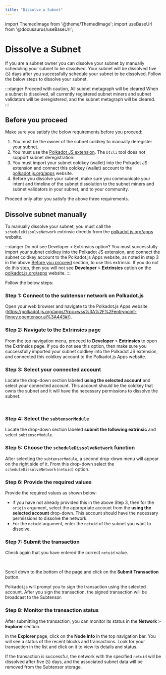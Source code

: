 ```yaml
---
title: "Dissolve a Subnet"
---
```


import ThemedImage from '@theme/ThemedImage';
import useBaseUrl from '@docusaurus/useBaseUrl';

# Dissolve a Subnet

If you are a subnet owner you can dissolve your subnet by manually scheduling your subnet to be dissolved. Your subnet will be dissolved five (`5`) days after you successfully schedule your subnet to be dissolved. Follow the below steps to dissolve your subnet. 

:::danger Proceed with caution, All subnet metagraph will be cleared
When a subnet is dissolved, all currently registered subnet miners and subnet validators will be deregistered, and the subnet metagraph will be cleared.  
:::


## Before you proceed

Make sure you satisfy the below requirements before you proceed:

1. You must be the owner of the subnet coldkey to manually deregister your subnet.
2. You must use the [Polkadot JS extension](https://polkadot.js.org/extension/). The `btcli` tool does not support subnet deregistration.
3. You must import your subnet coldkey (wallet) into the Polkadot JS extension and connect this coldkey (wallet) account to the [polkadot.js.org/apps](https://polkadot.js.org/apps/?rpc=wss%3A%2F%2Fentrypoint-finney.opentensor.ai%3A443#/explorer) website. 
4. Before you dissolve your subnet, make sure you communicate your intent and timeline of the subnet dissolution to the subnet miners and subnet validators in your subnet, and to your community.

Proceed only after you satisfy the above three requirements.

## Dissolve subnet manually

To manually dissolve your subnet, you must call the `scheduleDissolveNetwork` extrinsic directly from the [polkadot.js.org/apps](https://polkadot.js.org/apps/?rpc=wss%3A%2F%2Fentrypoint-finney.opentensor.ai%3A443#/extrinsics) website. 

:::danger Do not see Developer > Extrinsics option?
You must successfully import your subnet coldkey into the Polkadot JS extension, and connect the subnet coldkey account to the Polkadot.js Apps website, as noted in step 3 in the above [Before you proceed](#before-you-proceed) section, to use this extrinsic. If you do not do this step, then you will not see **Developer** > **Extrinsics** option on the [polkadot.js.org/apps](https://polkadot.js.org/apps/?rpc=wss%3A%2F%2Fentrypoint-finney.opentensor.ai%3A443#/extrinsics) website. 
:::

Follow the below steps:

### Step 1: Connect to the subtensor network on Polkadot.js

Open your web browser and navigate to the Polkadot.js Apps website (https://polkadot.js.org/apps/?rpc=wss%3A%2F%2Fentrypoint-finney.opentensor.ai%3A443#/).

### Step 2: Navigate to the Extrinsics page

From the top navigation menu, proceed to **Developer** > **Extrinsics** to open the Extrinsics page. If you do not see this option, then make sure you successfully imported your subnet coldkey into the Polkadot JS extension, and connected this coldkey account to the Polkadot.js Apps website. 

### Step 3: Select your connected account

Locate the drop-down section labeled **using the selected account** and select your connected account. This account should be the coldkey that owns the subnet and it will have the necessary permissions to dissolve the subnet.


<center>
<ThemedImage
alt="'1-Dissolving a subnet'"
sources={{
    light: useBaseUrl('/img/docs/1-schedule-dissolve-network.png'),
    dark: useBaseUrl('/img/docs/1-schedule-dissolve-network.png'),
}}
style={{width: 900}}
/>
</center>

<br />


### Step 4: Select the `subtensorModule`

Locate the drop-down section labeled **submit the following extrinsic** and select `subtensorModule`.

### Step 5: Choose the `scheduleDissolveNetwork` function 

After selecting the `subtensorModule`, a second drop-down menu will appear on the right side of it. From this drop-down select the `scheduleDissolveNetwork(netuid)`  option. 

### Step 6: Provide the required values

Provide the required values as shown below:

- If you have not already provided this in the above Step 3, then for the `origin` argument, select the appropriate account from the **using the selected account** drop-down. This account should have the necessary permissions to dissolve the network.
- For the `netuid` argument, enter the `netuid` of the subnet you want to dissolve. 

### Step 7: Submit the transaction

Check again that you have entered the correct `netuid` value.


<center>
<ThemedImage
alt="'1-Dissolving a subnet'"
sources={{
    light: useBaseUrl('/img/docs/2-schedule-dissolve-network.png'),
    dark: useBaseUrl('/img/docs/2-schedule-dissolve-network.png'),
}}
style={{width: 900}}
/>
</center>

<br />


Scroll down to the bottom of the page and click on the **Submit Transaction** button.

Polkadot.js will prompt you to sign the transaction using the selected account.
After you sign the transaction, the signed transaction will be broadcast to the Subtensor.

### Step 8: Monitor the transaction status

After submitting the transaction, you can monitor its status in the **Network** > **Explorer** section. 

In the **Explorer** page, click on the **Node Info** in the top navigation bar. You will see a status of the recent blocks and transactions. Look for your transaction in the list and click on it to view its details and status.

If the transaction is successful, the network with the specified `netuid` will be dissolved after five (`5`) days, and the associated subnet data will be removed from the Subtensor storage.

